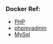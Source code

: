 ### Docker Ref:
- [PHP](https://hub.docker.com/_/php/)
- [phpmyadmin](https://hub.docker.com/r/phpmyadmin/phpmyadmin/)
- [MySql](https://github.com/besnik/tutorials/tree/master/docker-mysql)